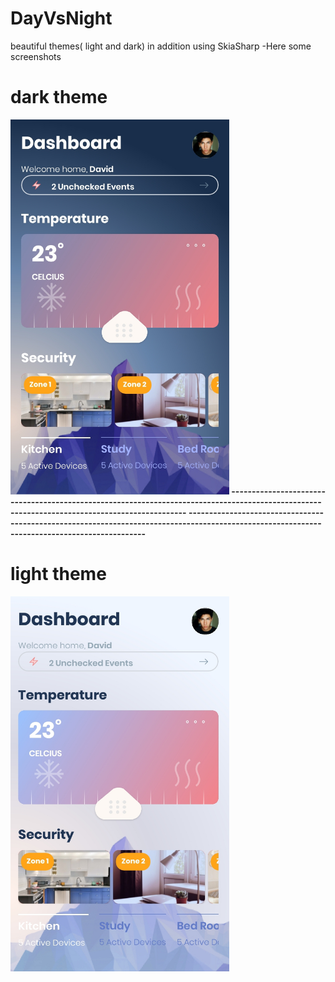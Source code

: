 # DayVsNight
beautiful themes( light and dark) in addition using SkiaSharp
-Here some screenshots
<h1><Strong>dark theme<strong/></h1>
<img width="350" height="600" src="https://github.com/KHkhalaf/DayVsNight/blob/master/DayVsNight/screenshots/dark.jpg"/>
----------------------------------------------------------------------------------------------------------------------------------------------
----------------------------------------------------------------------------------------------------------------------------------------------
<h1><Strong>light theme<strong/></h1>
<img width="350" height="600" src="https://github.com/KHkhalaf/DayVsNight/blob/master/DayVsNight/screenshots/light.jpg"/>
